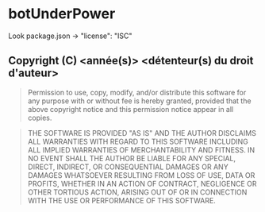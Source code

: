 # botUnderPower
Look package.json -> "license": "ISC"  
## Copyright (C) <année(s)> <détenteur(s) du droit d'auteur>

> Permission to use, copy, modify, and/or distribute this software for any
purpose with or without fee is hereby granted, provided that the above
copyright notice and this permission notice appear in all copies.

> THE SOFTWARE IS PROVIDED "AS IS" AND THE AUTHOR DISCLAIMS ALL WARRANTIES
WITH REGARD TO THIS SOFTWARE INCLUDING ALL IMPLIED WARRANTIES OF
MERCHANTABILITY AND FITNESS. IN NO EVENT SHALL THE AUTHOR BE LIABLE FOR
ANY SPECIAL, DIRECT, INDIRECT, OR CONSEQUENTIAL DAMAGES OR ANY DAMAGES
WHATSOEVER RESULTING FROM LOSS OF USE, DATA OR PROFITS, WHETHER IN AN ACTION
OF CONTRACT, NEGLIGENCE OR OTHER TORTIOUS ACTION, ARISING OUT OF OR IN
CONNECTION WITH THE USE OR PERFORMANCE OF THIS SOFTWARE.
